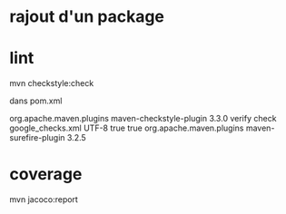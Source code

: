 # rajout d'un package

# lint
  mvn checkstyle:check

  dans pom.xml

  <build>
  <plugins>
    <plugin>
      <groupId>org.apache.maven.plugins</groupId>
      <artifactId>maven-checkstyle-plugin</artifactId>
      <version>3.3.0</version>
      <executions>
        <execution>
          <phase>verify</phase>
          <goals>
            <goal>check</goal>
          </goals>
        </execution>
      </executions>
      <configuration>
        <configLocation>google_checks.xml</configLocation>
        <encoding>UTF-8</encoding>
        <consoleOutput>true</consoleOutput>
        <failsOnError>true</failsOnError>
      </configuration>
    </plugin>


  <plugin>
      <groupId>org.apache.maven.plugins</groupId>
      <artifactId>maven-surefire-plugin</artifactId>
      <version>3.2.5</version>
    </plugin>


  </plugins>
</build>


# coverage

  mvn jacoco:report